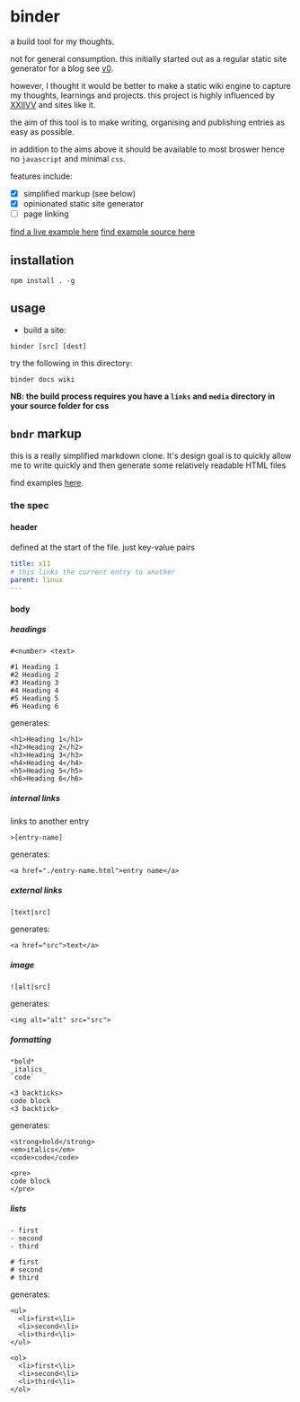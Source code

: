 # binder
a build tool for my thoughts.

not for general consumption. this initially started out as a regular static site generator for a blog see [v0](https://github.com/v3rse/binder/tree/v0).

however, I thought it would be better to make a static wiki engine to capture my thoughts, learnings and projects. this project is highly influenced by [XXIIVV](wiki.xxiivv.com) and sites like it.

the aim of this tool is to make writing, organising and publishing entries as easy as possible.

in addition to the aims above it should be available to most broswer hence no `javascript` and minimal `css`.

features include:
- [x] simplified markup (see below)
- [x] opinionated static site generator
- [ ] page linking

[find a live example here](http://www.nanaadane.com/)
[find example source here](https://github.com/v3rse/site)

## installation
```
npm install . -g
```

## usage
- build a site:
```
binder [src] [dest]
```

try the following in this directory:
```
binder docs wiki
```
__NB: the build process requires you have a `links` and `media` directory in your source folder for css__ 

## `bndr` markup
this is a really simplified markdown clone. It's design goal is to quickly
allow me to write quickly and then generate some relatively readable HTML files

find examples [here](docs/example.bndr).

### the spec

#### header
defined at the start of the file. just key-value pairs

```yaml
title: x11
# this links the current entry to another 
parent: linux
---
```

#### body

##### headings
`#<number> <text>`

```
#1 Heading 1
#2 Heading 2
#3 Heading 3
#4 Heading 4
#5 Heading 5
#6 Heading 6
```

generates:

```
<h1>Heading 1</h1>
<h2>Heading 2</h2>
<h3>Heading 3</h3>
<h4>Heading 4</h4>
<h5>Heading 5</h5>
<h6>Heading 6</h6>
```

##### internal links
links to another entry

```
>[entry-name]
```

generates:

```
<a href="./entry-name.html">entry name</a>
```

##### external links

```
[text|src]
```

generates:

```
<a href="src">text</a>
```

##### image

```
![alt|src]
```

generates:

```
<img alt="alt" src="src">
```

##### formatting

```
*bold*
_italics_
`code`

<3 backticks>
code block
<3 backtick>
```

generates:

```
<strong>bold</strong>
<em>italics</em>
<code>code</code>

<pre>
code block
</pre>
```

##### lists

```
- first
- second
- third

# first
# second
# third
```

generates:

```
<ul>
  <li>first<\li>
  <li>second<\li>
  <li>third<\li>
</ul>

<ol>
  <li>first<\li>
  <li>second<\li>
  <li>third<\li>
</ol>
```
